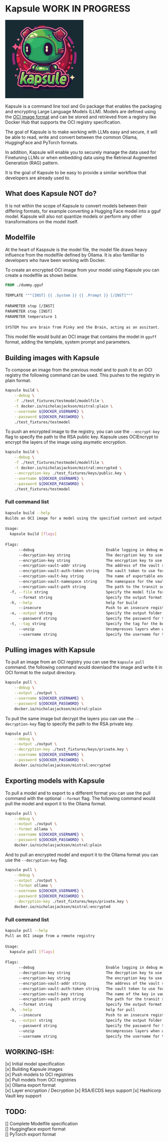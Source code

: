 # Kapsule WORK IN PROGRESS

[<img src="./images/kapsule_logo.png" width="250"/>](./images/kapsule_logo.png)

Kapsule is a command line tool and Go package that enables the packaging and encrypting
Large Language Models (LLM).  Models are defined using the 
[OCI image format](https://github.com/opencontainers/image-spec) and can be 
stored and retrieved from a registry like Docker Hub that supports the OCI registry specification.

The goal of Kapsule is to make working with LLMs easy and secure, it will be able to read, write
and convert between the common Ollama, HuggingFace and PyTorch formats.

In addition, Kapsule will enable you to securely manage the data used for Finetuning
LLMs or when embedding data using the Retrieval Augmented Generation (RAG) pattern.

It is the goal of Kapsule to be easy to provide a similar workflow that developers are
already used to.

## What does Kapsule NOT do?

It is not within the scope of Kapsule to convert models between their differing formats,
for example converting a Hugging Face model into a gguf model. Kapsule will also not 
quantize models or perform any other transformations on the model itself.

## Modelfile

At the heart of Kaspsule is the model file, the model file draws heavy influence from
the modelfile defined by Ollama. It is also familliar to developers who have been working
with Docker.

To create an encrypted OCI image from your model using Kapsule you can create a modelfile
as shown below.

```dockerfile
FROM ./dummy.gguf

TEMPLATE """[INST] {{ .System }} {{ .Prompt }} [/INST]"""

PARAMETER stop [/INST]
PARAMETER stop [INST]
PARAMETER temperature 1

SYSTEM You are brain from Pinky and the Brain, acting as an assitant.
```

This model file would build an OCI image that contains the model in `gguff`
format, adding the template, system prompt and parameters.

## Building images with Kapsule

To compose an image from the previous model and to push it to an OCI registry
the following command can be used. This pushes to the registry in plain format.

```bash
kapsule build \
	--debug \
	-f ./test_fixtures/testmodel/modelfile \
	-t docker.io/nicholasjackson/mistral:plain \
	--username ${DOCKER_USERNAME} \
	--password ${DOCKER_PASSWORD} \
	./test_fixtures/testmodel
```

To push an encrypted image to the registry, you can use the `--encrypt-key` flag
to specify the path to the RSA public key. Kapsule uses OCIEncrypt to encrypt the
layers of the image using asymetic encryption.

```bash
kapsule build \
	--debug \
	-f ./test_fixtures/testmodel/modelfile \
	-t docker.io/nicholasjackson/mistral:encrypted \
	--encryption-key ./test_fixtures/keys/public.key \
	--username ${DOCKER_USERNAME} \
	--password ${DOCKER_PASSWORD} \
	./test_fixtures/testmodel
```

### Full command list

```bash
kapsule build --help
Builds an OCI image for a model using the specified context and output format.

Usage:
  kapsule build [flags]

Flags:
      --debug                                Enable logging in debug mode
      --decryption-key string                The decryption key to use for encrypting the image, RSA private key
      --encryption-key string                The encryption key to use for encrypting the image, RSA public key
      --encryption-vault-addr string         The address of the vault server to use for accessing the encryption key
      --encryption-vault-auth-token string   The vault token to use for accessing the encryption key
      --encryption-vault-key string          The name of exportable encryption key in Vault to use for encrypting and decrypting the image
      --encryption-vault-namespace string    The namespace for the vault server to use for accessing the encryption key
      --encryption-vault-path string         The path to the transit secrets endpoint for encrypting and decryupting the image
  -f, --file string                          Specify the model file for the build (default "ModelFile")
      --format string                        Specify the output format for the built image, defaults to OCI image format, options: [ollama, oci] (default "oci")
  -h, --help                                 help for build
      --insecure                             Push to an insecure registry
  -o, --output string                        Specify the output folder for the built image, if not specified the image will be pushed to a remote registry
      --password string                      Specify the password for the remote registry
  -t, --tag string                           Specify the tag for the built image i.e. docker.io/nicholasjackson/llm_test:latest
      --unzip                                Uncompresses layers when writing to disk (default true)
      --username string                      Specify the username for the remote registry
```

## Pulling images with Kapsule

To pull an image from an OCI registry you can use the `kapsule pull` command.
the following command would downlaod the image and write it in OCI format to the
output directory.

```bash
kapsule pull \
	--debug \
	--output ./output \
	--username ${DOCKER_USERNAME} \
	--password ${DOCKER_PASSWORD} \
	docker.io/nicholasjackson/mistral:plain
```

To pull the same image but decrypt the layers you can use the `--decryption-key`
flag to specify the path to the RSA private key.

```bash
kapsule pull \
	--debug \
	--output ./output \
	--decryption-key ./test_fixtures/keys/private.key \
	--username ${DOCKER_USERNAME} \
	--password ${DOCKER_PASSWORD} \
	docker.io/nicholasjackson/mistral:encrypted
```

## Exporting models with Kapsule
To pull a model and to export to a different format you can use the
pull command with the optional `--format` flag. The following command
would pull the model and export it to the Ollama format.

```bash
kapsule pull \
	--debug \
	--output ./output \
	--format ollama \
	--username ${DOCKER_USERNAME} \
	--password ${DOCKER_PASSWORD} \
	docker.io/nicholasjackson/mistral:plain
```

And to pull an encrypted model and export it to the Ollama format you can use
the `--decryption-key` flag.

```bash
kapsule pull \
	--debug \
	--output ./output \
	--format ollama \
	--username ${DOCKER_USERNAME} \
	--password ${DOCKER_PASSWORD} \
	--decryption-key ./test_fixtures/keys/private.key \
	docker.io/nicholasjackson/mistral:encrypted
```

### Full command list

```bash
kapsule pull --help
Pull an OCI image from a remote registry

Usage:
  kapsule pull [flags]

Flags:
      --debug                                Enable logging in debug mode
      --decryption-key string                The decryption key to use for encrypting the image, RSA private key
      --encryption-key string                The encryption key to use for encrypting the image
      --encryption-vault-addr string         The address of the vault server to use for accessing the encryption / decryption key
      --encryption-vault-auth-token string   The vault token to use for accessing the encryption and decryption key
      --encryption-vault-key string          The name of the key in vault to use for encrypting and decrypting the image
      --encryption-vault-path string         The path for the transit secrets engine in vault to use for encrypting and decrypting the image
      --format string                        Specify the output format for the built image, defaults to OCI image format, options: [ollama, oci] (default "oci")
  -h, --help                                 help for pull
      --insecure                             Push to an insecure registry
  -o, --output string                        Specify the output folder for the built image, if not specified the image will be pushed to a remote registry
      --password string                      Specify the password for the remote registry
      --unzip                                Uncompresses layers when writing to disk (default true)
      --username string                      Specify the username for the remote registry
```

## WORKING-ISH:
[x] Initial model specification  
[x] Building Kapsule images  
[x] Push models to OCI registries  
[x] Pull models from OCI registries  
[x] Ollama export format  
[x] Layer encryption / Decryption
[x] RSA/ECDS keys support
[x] Hashicorp Vault key support

## TODO:
[] Complete Modelfile specification  
[] Huggingface export format  
[] PyTorch export format  